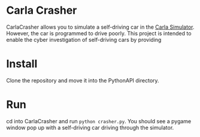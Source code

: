# Carla Crasher
CarlaCrasher allows you to simulate a self-driving car in the [Carla Simulator](https://www.carla.org). However, the car is programmed to drive poorly. This project is intended to enable the cyber investigation of self-driving cars by providing 

# Install
Clone the repository and move it into the PythonAPI directory.

# Run
cd into CarlaCrasher and run `python crasher.py`. You should see a pygame window pop up with a self-driving car driving through the simulator.
